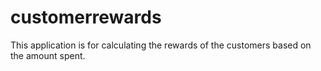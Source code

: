 # customerrewards

This application is for calculating the rewards of the customers based on the amount spent.
